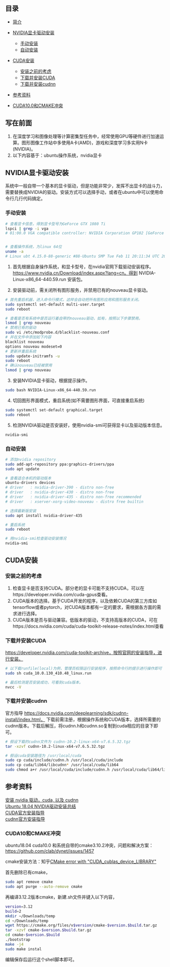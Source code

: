 ## 目录
* [简介](#写在前面)
* [NVIDIA显卡驱动安装](#NVIDIA显卡驱动安装)
  * [手动安装](#手动安装)
  * [自动安装](#自动安装)
* [CUDA安装](#CUDA安装)
  * [安装之前的考虑](#安装之前的考虑)
  * [下载并安装CUDA](#下载并安装CUDA)
  * [下载并安装cudnn](#下载并安装cudnn)
* [参考资料](#参考资料)

* [CUDA10.0和CMAKE冲突](CUDA10和CMAKE冲突)



## 写在前面
1. 在深度学习和图像处理等计算密集型任务中，经常使用GPU等硬件进行加速运算。图形图像工作站中多使用A卡(AMD)，游戏和深度学习多实用N卡(NVIDIA)。
2. 以下内容基于：ubuntu操作系统，nvidia显卡

## NVIDIA显卡驱动安装
系统中一般自带一个基本的显卡驱动，但是功能非常少，发挥不出显卡的战斗力，需要替换成NVIDIA的驱动。安装方式可以选择手动，或者在ubuntu中可以使用命令行几行代码搞定。

### 手动安装

```bash
# 查看显卡信息，得到显卡型号为GeForce GTX 1080 Ti
lspci | grep -i vga
# 01:00.0 VGA compatible controller: NVIDIA Corporation GP102 [GeForce GTX 1080 Ti] (rev a1) 


# 查看操作系统，为linux 64位
uname -a
# Linux ubt 4.15.0-88-generic #88-Ubuntu SMP Tue Feb 11 20:11:34 UTC 2020 x86_64 x86_64 x86_64 GNU/Linux
```

1. 首先根据自身操作系统，和显卡型号，在nvidia官网下载驱动安装程序。https://www.nvidia.cn/Download/index.aspx?lang=cn。得到 NVIDIA-Linux-x86_64-440.59.run 安装包。

2. 安装驱动前，需关闭所有图形服务，并禁用已有的nouveau显卡驱动。
```bash
# 首先重启机器，进入命令行模式，这样会自动把所有图形应用和图形服务关闭。
sudo systemctl set-default multi-user.target 
sudo reboot

# 查看是否有系统中是否运行着自带的nouveau驱动，如有，按照以下步骤禁用。
lsmod | grep nouveau
# 禁用已有的驱动
sudo vi /etc/modprobe.d/blacklist-nouveau.conf
# 并在文件中添加如下内容
blacklist nouveau
options nouveau modeset=0
# 更新并重启系统
sudo update-initramfs -u
sudo reboot
# 确认nouveau已经被禁用
lsmod | grep nouveau
```
3. 安装NVIDIA显卡驱动，根据提示操作。
```bash
sudo bash NVIDIA-Linux-x86_64-440.59.run
```

4. 切回图形界面模式，重启系统(如不需要图形界面，可直接重启系统)
```bash
sudo systemctl set-default graphical.target
sudo reboot
```

5. 检测NVIDIA驱动是否安装好，使用nvidia-smi可获得显卡以及驱动版本信息。
```bash
nvidia-smi
```

### 自动安装
```bash
# 添加nvidia repository
sudo add-apt-repository ppa:graphics-drivers/ppa
sudo apt update

# 查看适合本机的驱动版本
ubuntu-drivers devices
# driver   : nvidia-driver-390 - distro non-free
# driver   : nvidia-driver-430 - distro non-free
# driver   : nvidia-driver-435 - distro non-free recommended
# driver   : xserver-xorg-video-nouveau - distro free builtin

# 选择最新版安装
sudo apt install nvidia-driver-435

# 重启系统
sudo reboot

# 用nvidia-smi检查驱动安装情况
nvidia-smi
```

## CUDA安装

### 安装之前的考虑
1. 检查显卡是否支持CUDA。部分老的显卡可能不支持CUDA，可以在https://developer.nvidia.com/cuda-gpus查看。
2. CUDA版本的选择。基于CUDA开发的程序，以及依赖CUDA的第三方库如tensorflow或者pytorch，对CUDA版本都有一定的要求，需根据各方面的需求进行选择。
3. CUDA版本是否与驱动兼容。低版本的驱动，不支持高版本的CUDA，可在https://docs.nvidia.com/cuda/cuda-toolkit-release-notes/index.html查看

### 下载并安装CUDA
https://developer.nvidia.com/cuda-toolkit-archive，按照官网的安装指导，进行安装。


```bash
# 以下载runfile(local)为例，管理员权限运行安装程序，按照命令行的提示进行操作即可
sudo sh cuda_10.0.130_410.48_linux.run

# 最后检测是否安装成功，可看到cuda版本。
nvcc -V
```

### 下载并安装cudnn
官方指导 https://docs.nvidia.com/deeplearning/sdk/cudnn-install/index.html， 下载前需注册，根据操作系统和CUDA版本，选择所需要的cudnn版本。下载后解压，将cudnn.h和cudnn.so复制到cuda相应的目录下即可。
```bash
# 假设下载的cudnn文件为 cudnn-10.2-linux-x64-v7.6.5.32.tgz
tar -xzvf cudnn-10.2-linux-x64-v7.6.5.32.tgz

# 假设cuda安装路径为 /usr/local/cuda
sudo cp cuda/include/cudnn.h /usr/local/cuda/include
sudo cp cuda/lib64/libcudnn* /usr/local/cuda/lib64
sudo chmod a+r /usr/local/cuda/include/cudnn.h /usr/local/cuda/lib64/libcudnn*
```




## 参考资料
[安装 nvidia 驱动，cuda, 以及 cudnn](https://www.jianshu.com/p/fc5edbd6f480)  
[Ubuntu 18.04 NVIDIA驱动安装总结](https://blog.csdn.net/tjuyanming/article/details/80862290)  
[CUDA官方安装指导](https://developer.nvidia.com/cuda-toolkit-archive)  
[cudnn官方安装指导](https://docs.nvidia.com/deeplearning/sdk/cudnn-install/index.html)  

### CUDA10和CMAKE冲突
ubuntu18.04 cuda10.0 和系统自带的cmake3.10.2冲突，问题和解决方案：https://github.com/clab/dynet/issues/1457

cmake安装方法：知乎[CMake error with "CUDA_cublas_device_LIBRARY"](https://zhuanlan.zhihu.com/p/112466464)

首先删除已有cmake，
```bash
sudo apt remove cmake 
sudo apt purge --auto-remove cmake
```
再编译3.12.2版本cmake，新建.sh文件并键入以下内容，
```bash
version=3.12
build=2
mkdir ~/Downloads/temp
cd ~/Downloads/temp
wget https://cmake.org/files/v$version/cmake-$version.$build.tar.gz
tar -xzvf cmake-$version.$build.tar.gz
cd cmake-$version.$build
./bootstrap
make -j4
sudo make instal
```
编辑保存后运行这个shell脚本即可。
